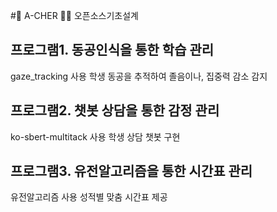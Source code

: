 #🤖 A-CHER 👨‍🏫
오픈소스기초설계

프로그램1. 동공인식을 통한 학습 관리
-------------

gaze_tracking 사용
학생 동공을 추적하여 졸음이나, 집중력 감소 감지

프로그램2. 챗봇 상담을 통한 감정 관리
-------------

ko-sbert-multitack 사용
학생 상담 챗봇 구현

프로그램3. 유전알고리즘을 통한 시간표 관리
-------------

유전알고리즘 사용
성적별 맞춤 시간표 제공
